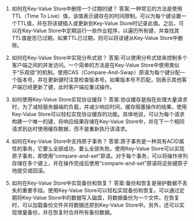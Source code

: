 

1. 如何在Key-Value Store中删除一个过期的键？
答案:一种常见的方法是使用TTL（Time To Live）值，该值表示键存在的时间限制。可以为每个键设置一个TTL值，并在将该键插入或更新到Key-Value Store时记录此值。之后，可以在Key-Value Store中定期运行一些作业程序，以遍历所有键，并查找其TTL值是否已过期。如果TTL已过期，则可以将该键从Key-Value Store中删除。

2. 如何在Key-Value Store中实现分布式锁？
答案:可以使用分布式锁来控制多个客户端之间的并发访问。一个简单的方法是在Key-Value Store中使用类似于“乐观锁”的机制。使用CAS（Compare-And-Swap）原语为每个键分配一个版本号，并在更新键时注意检查版本号。如果版本号不匹配，则表示其他客户端已经更新了键，此时客户端应重试操作。

3. 如何使用Key-Value Store实现协议缓存？
答案:协议缓存是指在处理大量请求时，为了减轻服务器端的负载，并减少响应时间，缓存阻塞操作的结果。使用Key-Value Store可以轻松实现协议缓存的功能。具体地说，可以为每个请求构建一个唯一的键，将响应结果存储在Key-Value Store中，并在下一个相同请求到达时使用缓存数据，而不是重新执行该请求。

4. 如何在Key-Value Store中支持原子事务？
答案:原子事务是一种具有ACID属性的事务，它要么全部成功，要么全部失败。使用Key-Value Store可以实现原子事务，即使用“compare-and-set”原语。对于每个事务，可以将操作序列存储在多个键上，并在操作完成后使用“compare-and-set”原语将这些键原子地提交或回滚。

5. 如何在Key-Value Store中实现备份和恢复？
答案:备份和恢复是保护数据不丢失的重要手段。使用Key-Value Store可以轻松实现备份和恢复。可以通过定期将Key-Value Store中的数据写入磁盘，将数据备份为一个文件。在恢复时，可以加载备份文件并将数据还原到Key-Value Store中。另外，还可以实现增量备份，并在恢复时合并所有备份数据。